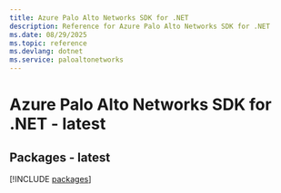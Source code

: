 ```yaml
---
title: Azure Palo Alto Networks SDK for .NET
description: Reference for Azure Palo Alto Networks SDK for .NET
ms.date: 08/29/2025
ms.topic: reference
ms.devlang: dotnet
ms.service: paloaltonetworks
---
```

# Azure Palo Alto Networks SDK for .NET - latest
## Packages - latest
[!INCLUDE [packages](palo-alto-networks-index.md)]